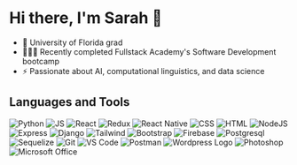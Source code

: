 # Hi there, I'm Sarah 👋

- 🐊 University of Florida grad
- 👩🏻‍💻 Recently completed Fullstack Academy's Software Development bootcamp
- ⚡ Passionate about AI, computational linguistics, and data science
  
## Languages and Tools

<img src="https://img.shields.io/badge/Python-FFD43B?style=for-the-badge&logo=python&logoColor=blue" alt="Python" /> <img src="https://img.shields.io/badge/JavaScript-323330?style=for-the-badge&logo=javascript&logoColor=F7DF1E" alt="JS" /> <img src="https://img.shields.io/badge/React-20232A?style=for-the-badge&logo=react&logoColor=61DAFB" alt="React" /> <img src="https://img.shields.io/badge/Redux-593D88?style=for-the-badge&logo=redux&logoColor=white" alt="Redux" /> <img src="https://img.shields.io/badge/React_Native-20232A?style=for-the-badge&logo=react&logoColor=61DAFB" alt="React Native" /> <img src="https://img.shields.io/badge/CSS3-1572B6?style=for-the-badge&logo=css3&logoColor=white" alt="CSS" /> <img src="https://img.shields.io/badge/HTML5-E34F26?style=for-the-badge&logo=html5&logoColor=white" alt="HTML" /> <img src="https://img.shields.io/badge/Node%20js-339933?style=for-the-badge&logo=nodedotjs&logoColor=white" alt="NodeJS" />
<img src="https://img.shields.io/badge/Express%20js-000000?style=for-the-badge&logo=express&logoColor=white" alt="Express" /> <img src="https://img.shields.io/badge/Django-092E20?style=for-the-badge&logo=django&logoColor=green" alt="Django" />
<img src="https://img.shields.io/badge/Tailwind_CSS-38B2AC?style=for-the-badge&logo=tailwind-css&logoColor=white" alt="Tailwind" /> <img src="https://img.shields.io/badge/Bootstrap-563D7C?style=for-the-badge&logo=bootstrap&logoColor=white" alt="Bootstrap" /> <img src="https://img.shields.io/badge/firebase-ffca28?style=for-the-badge&logo=firebase&logoColor=black" alt="Firebase" /> <img src="https://img.shields.io/badge/PostgreSQL-316192?style=for-the-badge&logo=postgresql&logoColor=white" alt="Postgresql" /> <img src="https://img.shields.io/badge/Sequelize-52B0E7?style=for-the-badge&logo=Sequelize&logoColor=white" alt="Sequelize" /> <img src="https://img.shields.io/badge/GIT-E44C30?style=for-the-badge&logo=git&logoColor=white" alt="Git" /> <img src="https://img.shields.io/badge/VSCode-0078D4?style=for-the-badge&logo=visual%20studio%20code&logoColor=white" alt="VS Code" /> <img src="https://img.shields.io/badge/Postman-FF6C37?style=for-the-badge&logo=Postman&logoColor=white" alt="Postman" /> <img src="https://img.shields.io/badge/Wordpress-21759B?style=for-the-badge&logo=wordpress&logoColor=white" alt="Wordpress Logo" /> <img src="https://img.shields.io/badge/Adobe%20Photoshop-31A8FF?style=for-the-badge&logo=Adobe%20Photoshop&logoColor=black" alt="Photoshop" /> <img src="https://img.shields.io/badge/Microsoft_Office-D83B01?style=for-the-badge&logo=microsoft-office&logoColor=white" alt="Microsoft Office" /> 

<!--
- 🔭 I’m currently working on ...
- 🌱 I’m currently learning ...
- 👯 I’m looking to collaborate on ...
- 🤔 I’m looking for help with ...
- 💬 Ask me about ...
- 📫 How to reach me: ...
- 😄 Pronouns: ...
- ⚡ Fun fact: ...
--!>

